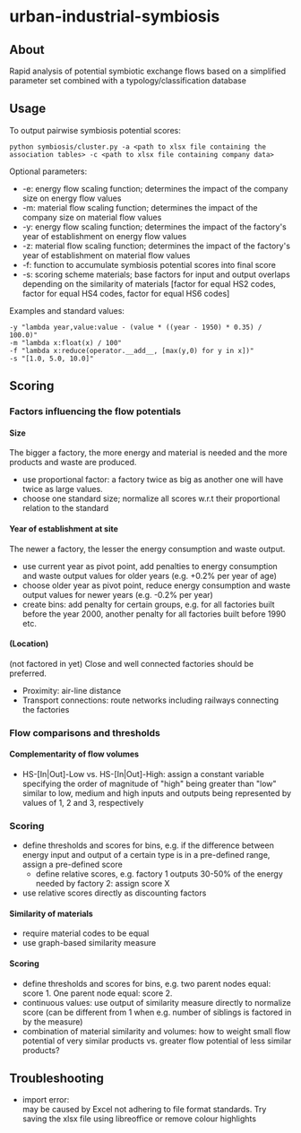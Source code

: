 # urban-industrial-symbiosis

## About
Rapid analysis of potential symbiotic exchange flows based on a simplified parameter set combined with a typology/classification database


## Usage
To output pairwise symbiosis potential scores:
```
python symbiosis/cluster.py -a <path to xlsx file containing the association tables> -c <path to xlsx file containing company data> 
```

Optional parameters:
*  -e: energy flow scaling function; determines the impact of the company size on energy flow values
*  -m: material flow scaling function; determines the impact of the company size on material flow values
*  -y: energy flow scaling function; determines the impact of the factory's year of establishment on energy flow values
*  -z: material flow scaling function; determines the impact of the factory's year of establishment on material flow values
*  -f: function to accumulate symbiosis potential scores into final score
*  -s: scoring scheme materials; base factors for input and output overlaps depending on the similarity of materials [factor for equal HS2 codes, factor for equal HS4 codes, factor for equal HS6 codes]

Examples and standard values:
```
-y "lambda year,value:value - (value * ((year - 1950) * 0.35) / 100.0)"
-m "lambda x:float(x) / 100"
-f "lambda x:reduce(operator.__add__, [max(y,0) for y in x])"
-s "[1.0, 5.0, 10.0]"  
```

## Scoring

### Factors influencing the flow potentials

#### Size
The bigger a factory, the more energy and material is needed and the more products and waste are produced.
* use proportional factor: a factory twice as big as another one will have twice as large values. 
* choose one standard size; normalize all scores w.r.t their proportional relation to the standard

#### Year of establishment at site
The newer a factory, the lesser the energy consumption and waste output. 
*  use current year as pivot point, add penalties to energy consumption and waste output values for older years (e.g. +0.2% per year of age)
*  choose older year as pivot point, reduce energy consumption and waste output values for newer years (e.g. -0.2% per year)
*  create bins: add penalty for certain groups, e.g. for all factories built before the year 2000, another penalty for all factories built before 1990 etc.

#### (Location)
(not factored in yet)
Close and well connected factories should be preferred.
*  Proximity: air-line distance
*  Transport connections: route networks including railways connecting the factories

### Flow comparisons and thresholds

#### Complementarity of flow volumes
*  HS-[In|Out]-Low vs. HS-[In|Out]-High: assign a constant variable specifying the order of magnitude of "high" being greater than "low" similar to low, medium and high inputs and outputs being represented by values of 1, 2 and 3, respectively

### Scoring
*  define thresholds and scores for bins, e.g. if the difference between energy input and output of a certain type is in a pre-defined range, assign a pre-defined score
    *  define relative scores, e.g. factory 1 outputs 30-50% of the energy needed by factory 2: assign score X
*  use relative scores directly as discounting factors

#### Similarity of materials
*  require material codes to be equal
*  use graph-based similarity measure 

#### Scoring
*  define thresholds and scores for bins, e.g. two parent nodes equal: score 1. One parent node equal: score 2. 
*  continuous values: use output of similarity measure directly to normalize score (can be different from 1 when e.g. number of siblings is factored in by the measure)
*  combination of material similarity and volumes: how to weight small flow potential of very similar products vs. greater flow potential of less similar products?

## Troubleshooting
*  import error:  
   may be caused by Excel not adhering to file format standards. Try saving the xlsx file using libreoffice or remove colour highlights
